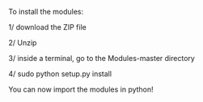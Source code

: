 To install the modules:

1/ download the ZIP file 

2/ Unzip

3/ inside a terminal, go to the Modules-master directory

4/ sudo python setup.py install

You can now import the modules in python!
